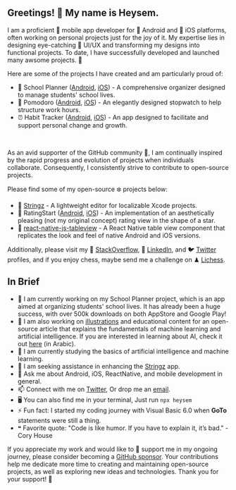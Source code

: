 Greetings! 👋 My name is Heysem.
--

I am a proficient 📱 mobile app developer for 🤖 Android and 🍎 iOS platforms, often working on personal projects just for the joy of it. My expertise lies in designing eye-catching 🎨 UI/UX and transforming my designs into functional projects. To date, I have successfully developed and launched many awsome projects. 🚀

Here are some of the projects I have created and am particularly proud of:

- 🎒 School Planner ([Android](https://play.google.com/store/apps/details?id=com.swazerlab.schoolplanner), [iOS](https://apps.apple.com/us/app/school-planner-timetable/id1520179572?platform=iphone)) - A comprehensive organizer designed to manage students' school lives.
- 🍅 Pomodoro ([Android](https://play.google.com/store/apps/details?id=com.swazer.timetracker), [iOS](https://apps.apple.com/us/app/time-tracker-pomodoro/id1615384208?platform=iphone)) - An elegantly designed stopwatch to help structure work hours.
- ⏰ Habit Tracker ([Android](https://play.google.com/store/apps/details?id=com.swazer.habittracker), [iOS](https://apps.apple.com/us/app/habit-tracker-focus/id1552899398?platform=iphone)) - An app designed to facilitate and support personal change and growth.
<br/>

As an avid supporter of the GitHub community 🥰, I am continually inspired by the rapid progress and evolution of projects when individuals collaborate. Consequently, I consistently strive to contribute to open-source projects.

Please find some of my open-source ❄️ projects below:
- 💭 [Stringz](https://github.com/mohakapt/Stringz) - A lightweight editor for localizable Xcode projects.
- 🌟 RatingStart ([Android](https://github.com/mohakapt/ratingStar-android), [iOS](https://github.com/mohakapt/ratingStar-ios)) - An implementation of an aesthetically pleasing (not my original concept) rating view in the shape of a star.
- 📝 [react-native-js-tableview](https://github.com/mohakapt/react-native-js-tableview) - A React Native table view component that replicates the look and feel of native Android and iOS versions.

Additionally, please visit my 💬 [StackOverflow](https://stackoverflow.com/users/1839334/heysem-katibi), 🔗 [LinkedIn](https://www.linkedin.com/in/heysem/), and 🐦 [Twitter](https://twitter.com/heysem_k) profiles, and if you enjoy chess, maybe send me a challenge on ♟ [Lichess](https://lichess.org/@/mohakapt).

In Brief
--

- 🔭 I am currently working on my School Planner project, which is an app aimed at organizing students' school lives. It has already been a huge success, with over 500k downloads on both AppStore and Google Play!
- 🦾 I am also working on [illustrations](https://github.com/mohakapt/mohakapt/blob/main/easy_ai.png) and educational content for an open-source article that explains the fundamentals of machine learning and artificial intelligence. If you are interested in learning about AI, check it out [here](https://github.com/RiadKatby/machine-learning-models/blob/main/machine-learning-for-everyone.md) (in Arabic).
- 🌱 I am currently studying the basics of artificial intelligence and machine learning.
- 🤔 I am seeking assistance in enhancing the [Stringz](https://github.com/mohakapt/Stringz) app.
- 💬 Ask me about Android, iOS, ReactNative, and mobile development in general.
- 📫 Connect with me on [Twitter](https://twitter.com/heysem_k), Or drop me an [email](mailto:mohakapt@gmail.com).
- 🖥️ You can also find me in your terminal, Just run `npx heysem`
- ⚡ Fun fact: I started my coding journey with Visual Basic 6.0 when **GoTo** statements were still a thing.
- ❝ Favorite quote: "Code is like humor. If you have to explain it, it’s bad." - Cory House

If you appreciate my work and would like to 🩷 support me in my ongoing journey, please consider becoming a [GitHub sponsor](https://github.com/sponsors/mohakapt). Your contributions help me dedicate more time to creating and maintaining open-source projects, as well as exploring new ideas and technologies. Thank you for your support! 🙏
